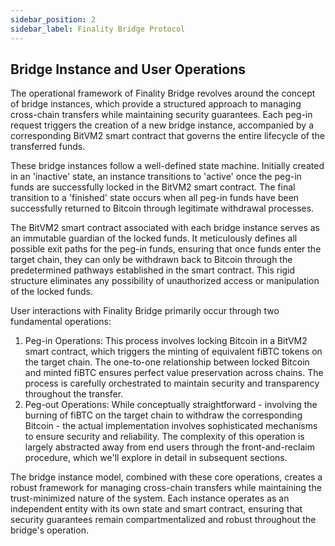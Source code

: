 ```yaml
---
sidebar_position: 2
sidebar_label: Finality Bridge Protocol
---
```


## Bridge Instance and User Operations

The operational framework of Finality Bridge revolves around the concept of bridge instances, which provide a structured approach to managing cross-chain transfers while maintaining security guarantees. Each peg-in request triggers the creation of a new bridge instance, accompanied by a corresponding BitVM2 smart contract that governs the entire lifecycle of the transferred funds.

These bridge instances follow a well-defined state machine. Initially created in an 'inactive' state, an instance transitions to 'active' once the peg-in funds are successfully locked in the BitVM2 smart contract. The final transition to a 'finished' state occurs when all peg-in funds have been successfully returned to Bitcoin through legitimate withdrawal processes.

The BitVM2 smart contract associated with each bridge instance serves as an immutable guardian of the locked funds. It meticulously defines all possible exit paths for the peg-in funds, ensuring that once funds enter the target chain, they can only be withdrawn back to Bitcoin through the predetermined pathways established in the smart contract. This rigid structure eliminates any possibility of unauthorized access or manipulation of the locked funds.

User interactions with Finality Bridge primarily occur through two fundamental operations:

1. Peg-in Operations: This process involves locking Bitcoin in a BitVM2 smart contract, which triggers the minting of equivalent fiBTC tokens on the target chain. The one-to-one relationship between locked Bitcoin and minted fiBTC ensures perfect value preservation across chains. The process is carefully orchestrated to maintain security and transparency throughout the transfer.
2. Peg-out Operations: While conceptually straightforward - involving the burning of fiBTC on the target chain to withdraw the corresponding Bitcoin - the actual implementation involves sophisticated mechanisms to ensure security and reliability. The complexity of this operation is largely abstracted away from end users through the front-and-reclaim procedure, which we'll explore in detail in subsequent sections.

The bridge instance model, combined with these core operations, creates a robust framework for managing cross-chain transfers while maintaining the trust-minimized nature of the system. Each instance operates as an independent entity with its own state and smart contract, ensuring that security guarantees remain compartmentalized and robust throughout the bridge's operation.
